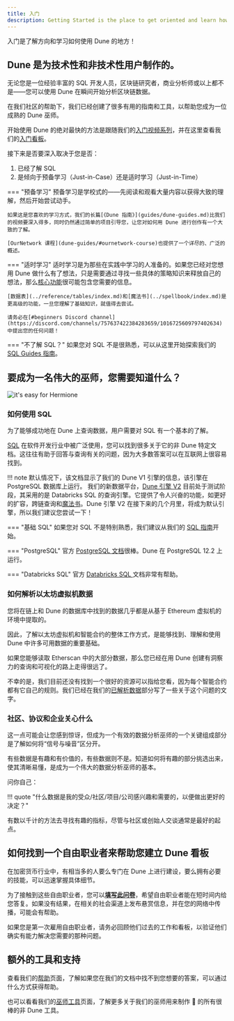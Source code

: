 ```yaml
---
title: 入门
description: Getting Started is the place to get oriented and learn how to use Dune!
---
```


入门是了解方向和学习如何使用 Dune 的地方！

## Dune 是为技术性和非技术性用户制作的。

无论您是一位经验丰富的 SQL 开发人员，区块链研究者，商业分析师或以上都不是——您可以使用 Dune 在瞬间开始分析区块链数据。

在我们社区的帮助下，我们已经创建了很多有用的指南和工具，以帮助您成为一位成熟的 Dune 巫师。

开始使用 Dune 的绝对最快的方法是跟随我们的[入门视频系列](guides/video-tutorial.md)，并在这里查看我们的[入门看板](https://dune.com/dune/get-started)。

接下来是否要深入取决于您是否：

1. 已经了解 SQL 
2. 是倾向于预备学习（Just-in-Case）还是适时学习（Just-in-Time）

=== "预备学习"
    预备学习是学校式的——先阅读和观看大量内容以获得大致的理解，然后开始尝试动手。

    如果这是您喜欢的学习方式，我们的长篇[《Dune 指南》](guides/dune-guides.md)比我们的视频要深入得多，同时仍然通过简单的项目引导您，让您对如何用 Dune 进行创作有一个大致的了解。

    [OurNetwork 课程](dune-guides/#ournetwork-course)也提供了一个详尽的、广泛的概述。

=== "适时学习"
    适时学习是为那些在实践中学习的人准备的。如果您已经对您想用 Dune 做什么有了想法，只是需要通过寻找一些具体的策略知识来释放自己的想法，那么[核心功能](queries/index.md)很可能包含您需要的信息。

    [数据表](../reference/tables/index.md)和[魔法书](../spellbook/index.md)是更高级的功能，一旦您理解了基础知识，就值得去尝试。

    请务必在[#beginners Discord channel](https://discord.com/channels/757637422384283659/1016725609797402634)中提出您的任何问题！


=== "不了解 SQL？"
    如果您对 SQL 不是很熟悉，可以从这里开始探索我们的 [SQL Guides 指南](guides/sql-guides.md)。


## 要成为一名伟大的巫师，您需要知道什么？

![it's easy for Hermione](images/wingardium.gif)

### 如何使用 SQL

为了能够成功地在 Dune 上查询数据，用户需要对 SQL 有一个基本的了解。

[SQL](https://www.w3schools.com/sql/sql_intro.asp) 在软件开发行业中被广泛使用，您可以找到很多关于它的非 Dune 特定文档。这往往有助于回答与查询有关的问题，因为大多数答案可以在互联网上很容易找到。


!!! note
    默认情况下，该文档显示了我们的 Dune V1 引擎的信息，该引擎在 PostgreSQL 数据库上运行。
    我们的新数据平台，[Dune 引擎 V2](https://dune.com/blog/dune-engine-v2) 目前处于测试阶段，其采用的是 Databricks SQL 的查询引擎。它提供了令人兴奋的功能，如更好的扩容，跨链查询和[魔法书](../spellbook/index.md)。Dune 引擎 V2 在接下来的几个月里，将成为默认引擎，所以我们建议您尝试一下！

=== "基础 SQL"
    如果您对 SQL 不是特别熟悉，我们建议从我们的 [SQL 指南](guides/sql-guides.md)开始。

=== "PostgreSQL"
    官方 [PostgreSQL 文档](https://www.postgresql.org/docs/12/index.html)很棒。Dune 在 PostgreSQL 12.2 上运行。

=== "Databricks SQL"
    官方 [Databricks SQL ](https://docs.databricks.com/sql/language-manual/index.html) 文档非常有帮助。

### 如何解析以太坊虚拟机数据

您将在链上和 Dune 的数据库中找到的数据几乎都是从基于 Ethereum 虚拟机的环境中提取的。

因此，了解以太坊虚拟机和智能合约的整体工作方式，是能够找到、理解和使用 Dune 中许多可用数据的重要基础。

如果您能够读取 Etherscan 中的大部分数据，那么您已经在用 Dune 创建有洞察力的查询和可视化的路上走得很远了。

不幸的是，我们目前还没有找到一个很好的资源可以指给您看，因为每个智能合约都有它自己的规则。我们已经在我们的[已解析数据](../reference/tables/decoded.md)部分写了一些关于这个问题的文字。

### 社区、协议和企业关心什么

这一点可能会让您感到惊讶，但成为一个有效的数据分析巫师的一个关键组成部分是了解如何将“信号与噪音”区分开。

有些数据是有趣和有价值的，有些数据则不是。知道如何将有趣的部分挑选出来，使其清晰易懂，是成为一个伟大的数据分析巫师的基本。

问你自己：

!!! quote "什么数据是我的受众/社区/项目/公司感兴趣和需要的，以便做出更好的决定？"

有数以千计的方法去寻找有趣的指标，尽管与社区或创始人交谈通常是最好的起点。

## 如何找到一个自由职业者来帮助您建立 Dune 看板

在加密货币行业中，有相当多的人要么专门在 Dune 上进行建设，要么拥有必要的技能，可以迅速掌握具体细节。

为了接触到这些自由职业者，您可以[**填写此问卷**](http://bounties.dune.com)，希望自由职业者能在短时间内给您答复。如果没有结果，在相关的社会渠道上发布悬赏信息，并在您的网络中传播，可能会有帮助。

如果您是第一次雇用自由职业者，请务必回顾他们过去的工作和看板，以验证他们确实有能力解决您需要的那种问题。

## 额外的工具和支持

查看我们的[帮助](../reference/support-feedback.md)页面，了解如果您在我们的文档中找不到您想要的答案，可以通过什么方式获得帮助。

也可以看看我们的[巫师工具](../reference/wizard-tools/index.md)页面，了解更多关于我们的巫师用来制作 🎇 的所有很棒的非 Dune 工具。